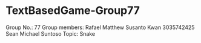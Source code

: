 # TextBasedGame-Group77
Group No.: 77
Group members: Rafael Matthew Susanto Kwan 3035742425
               Sean Michael Suntoso
Topic: Snake
